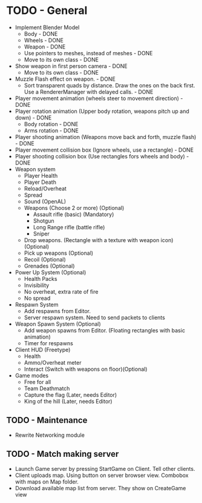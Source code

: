 # TODO - General

- Implement Blender Model
    - Body - DONE
    - Wheels - DONE
    - Weapon - DONE
    - Use pointers to meshes, instead of meshes - DONE
    - Move to its own class - DONE
- Show weapon in first person camera - DONE
    - Move to its own class - DONE
- Muzzle Flash effect on weapon. - DONE
    - Sort transparent quads by distance. Draw the ones on the back first. Use a RendererManager with delayed calls. - DONE
- Player movement animation (wheels steer to movement direction) - DONE
- Player rotation animation (Upper body rotation, weapons pitch up and down) - DONE
    - Body rotation - DONE
    - Arms rotation - DONE
- Player shooting animation (Weapons move back and forth, muzzle flash) - DONE
- Player movement collision box (Ignore wheels, use a rectangle) - DONE
- Player shooting collision box (Use rectangles fors wheels and body) - DONE
- Weapon system 
    - Player Health
    - Player Death
    - Reload/Overheat
    - Spread
    - Sound (OpenAL)
    - Weapons (Choose 2 or more) (Optional)
        - Assault rifle (basic) (Mandatory)
        - Shotgun 
        - Long Range rifle (battle rifle)
        - Sniper
    - Drop weapons. (Rectangle with a texture with weapon icon) (Optional)
    - Pick up weapons (Optional)
    - Recoil (Optional)
    - Grenades (Optional)
- Power Up System (Optional)
    - Health Packs
    - Invisibility
    - No overheat, extra rate of fire
    - No spread
- Respawn System
    - Add respawns from Editor.
    - Server respawn system. Need to send packets to clients
- Weapon Spawn System (Optional)
    - Add weapon spawns from Editor. (Floating rectangles with basic animation)
    - Timer for respawns
- Client HUD (Freetype)
    - Health
    - Ammo/Overheat meter
    - Interact (Switch with weapons on floor)(Optional)
- Game modes
    - Free for all
    - Team Deathmatch
    - Capture the flag (Later, needs Editor)
    - King of the hill (Later, needs Editor)

## TODO - Maintenance
 - Rewrite Networking module

## TODO - Match making server

- Launch Game server by pressing StartGame on Client. Tell other clients.
- Client uploads map. Using button on server browser view. Combobox with maps on Map folder.
- Download available map list from server. They show on CreateGame view

